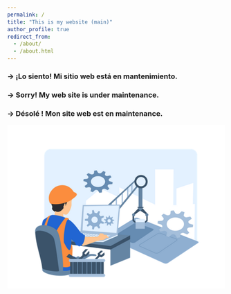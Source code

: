 ```yaml
---
permalink: /
title: "This is my website (main)"
author_profile: true
redirect_from: 
  - /about/
  - /about.html
---
```


### -> ¡Lo siento! Mi sitio web está en mantenimiento.

### -> Sorry! My web site is under maintenance.

### -> Désolé ! Mon site web est en maintenance.

![Under-construction image](/images/under_construction.png)
